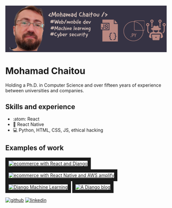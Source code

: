 ![Development and cyber security](https://github.com/mchaitou/mchaitou/blob/main/my_banner.png)
# Mohamad Chaitou
Holding a Ph.D. in Computer Science and over fifteen years of experience between universities and companies.

## Skills and experience
* :atom: React
* 📱 React Native
* 💻 Python, HTML, CSS, JS, ethical hacking

## Examples of work

<a href="http://www.youtube.com/watch?feature=player_embedded&v=a0Xr5X4Es5I
" target="_blank"><img src="http://img.youtube.com/vi/a0Xr5X4Es5I/0.jpg" 
alt="ecommerce with React and Django" width="240" height="180" border="10" /></a>
<a href="http://www.youtube.com/watch?feature=player_embedded&v=a7qvq05h4OU
" target="_blank"><img src="http://img.youtube.com/vi/a7qvq05h4OU/0.jpg" 
alt="ecommerce with React Native and AWS amplify" width="240" height="180" border="10" /></a>
<a href="http://www.youtube.com/watch?feature=player_embedded&v=oMFjvDb7TiM
" target="_blank"><img src="http://img.youtube.com/vi/oMFjvDb7TiM/0.jpg" 
alt="Django Machine Learning" width="240" height="180" border="10" /></a>
<a href="http://www.youtube.com/watch?feature=player_embedded&v=9ccz0SBe63A
" target="_blank"><img src="http://img.youtube.com/vi/9ccz0SBe63A/0.jpg" 
alt="A Django blog" width="240" height="180" border="10" /></a>


[<img src='https://cdn.jsdelivr.net/npm/simple-icons@3.0.1/icons/github.svg' alt='github' height='40'>](https://github.com/mchaitou)  [<img src='https://cdn.jsdelivr.net/npm/simple-icons@3.0.1/icons/linkedin.svg' alt='linkedin' height='40'>](https://www.linkedin.com/in/mchaitou/)  



